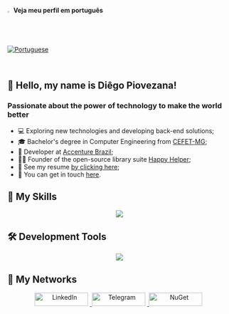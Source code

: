<p align="left">
  <strong><img src="https://raw.githubusercontent.com/stevenrskelton/flag-icon/master/png/16/country-4x3/br.png" width=2.0% height=2.0%> Veja meu perfil em português</strong>
  <br>
  <a href="https://github.com/DiegoPiovezana/DiegoPiovezana/blob/main/README_ptbr.md">
    <img src="https://img.shields.io/badge/Português-Clique%20aqui-white.svg" alt="Portuguese" />
  </a>
</p>

<br>

## 🖖 Hello, my name is **Diêgo Piovezana!**

<!-- <a href="https://bit.ly/HappyHelper_br">
<img src="HappyHelper_iconClean.svg" alt="Happy Helper" min-width="400px" max-width="400px" width="120px" align="right">
</a> -->

### Passionate about the power of technology to make the world better

- 💻 Exploring new technologies and developing back-end solutions;
- 🎓 Bachelor's degree in Computer Engineering from [CEFET-MG](https://www.cefetmg.br/);
- 💼 Developer at [Accenture Brazil](https://www.accenture.com/);
- 👨‍💻 Founder of the open-source library suite [Happy Helper](https://bit.ly/HappyHelper_br);
- 📄 See my resume <a href="https://1drv.ms/b/s!AnHMYnlpmmf2vGdlvnW4_HsO2FIR?e=Dxggxu">by clicking here</a>;
- 💬 You can get in touch <a href="https://bit.ly/m/diegopiovezana">here</a>.

<!-- Missing Skills: PL/SQL (Oracle), SQL Server, Google Script, Azure DevOps, Excel, and Sheets  -->

## 🚀 My Skills

<p align="center">
  <a href="https://skillicons.dev">
    <img src="https://skillicons.dev/icons?i=cs,dotnet,java,py,js,mysql,sqlite,aws,mongodb&theme=light" />
  </a>
</p>

## 🛠 Development Tools

<p align="center">
  <a href="https://skillicons.dev">
    <img src="https://skillicons.dev/icons?i=git,vscode,visualstudio,idea,linux,github,docker&theme=light" />
  </a>
</p>

<!-- ## 📊 Statistics -->

<!-- <a href="https://github.com/diegopiovezana" title="language map illustration">
  <img align="center" src="https://github-readme-stats.vercel.app/api/top-langs/?username=diegopiovezana&theme=tokyonight&hide_langs_below=1" alt="programming languages reading illustration"/>
</a> -->

<!-- <br> -->


<!-- theme= transparent, tokyonight -->
<!-- <p align="center">
  <img src="https://github-readme-stats.vercel.app/api?username=diegopiovezana&show_icons=true&theme=light&hide=contribs,issues" alt="Anurag's GitHub stats" />
</p> -->


## 📱 My Networks

<p align="center">
  <a href="https://www.linkedin.com/in/diegopiovezana" title="LinkedIn">
    <img src="https://img.shields.io/badge/-Linkedin-0e76a8?style=flat-square&logo=Linkedin&logoColor=white&link=/" alt="LinkedIn" style="width: 120px; height: 30px; object-fit: contain; margin-right: 5px;" />
  </a>

  <a href="https://diegopiovezana.t.me" title="Telegram">
    <img src="https://img.shields.io/badge/-Telegram-26A5E4?style=flat-square&labelColor=26A5E4&logo=Telegram&logoColor=white&link=" alt="Telegram" style="width: 120px; height: 30px; object-fit: contain; margin-right: 5px;" />
  </a>

  <a href="https://www.nuget.org/profiles/DiegoPiov" title="NuGet">
    <img src="https://img.shields.io/badge/-Nuget-004880?style=flat-square&labelColor=004880&logo=Nuget&logoColor=white&link=" alt="NuGet" style="width: 120px; height: 30px; object-fit: contain; margin-right: 5px;" />
  </a>
</p>



